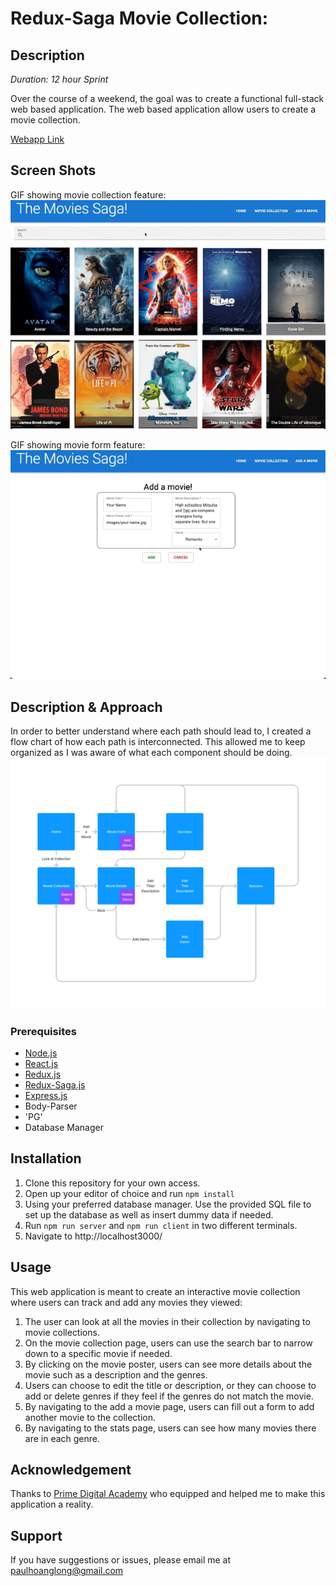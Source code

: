 # Redux-Saga Movie Collection:

## Description

_Duration: 12 hour Sprint_

Over the course of a weekend, the goal was to create a functional full-stack web based application. The web based application allow users to create a movie collection.

[Webapp Link](https://sheltered-everglades-92002-4fc9f1bb1fe4.herokuapp.com/#/)

## Screen Shots
GIF showing movie collection feature:
![](demo-one.gif)

GIF showing movie form feature:
![](demo-two.gif)

## Description & Approach

In order to better understand where each path should lead to, I created a flow chart of how each path is interconnected. This allowed me to keep organized as I was aware of what each component should be doing.
![](concept.png)



### Prerequisites
- [Node.js](https://nodejs.org/en/)
- [React.js](https://react.dev/)
- [Redux.js](https://redux.js.org)
- [Redux-Saga.js](https://redux-saga.js.org/)
- [Express.js](https://expressjs.com/)
- Body-Parser
- 'PG'
- Database Manager

## Installation
1. Clone this repository for your own access.
2. Open up your editor of choice and run `npm install`
3. Using your preferred database manager. Use the provided SQL file to set up the database as well as insert dummy data if needed.
4. Run `npm run server`  and `npm run client` in two different terminals.
5. Navigate to http://localhost3000/

## Usage
This web application is meant to create an interactive movie collection where users can track and add any movies they viewed:
 1. The user can look at all the movies in their collection by navigating to movie collections.
 2. On the movie collection page, users can use the search bar to narrow down to a specific movie if needed.
 3. By clicking on the movie poster, users can see more details about the movie such as a description and the genres.
 4. Users can choose to edit the title or description, or they can choose to add or delete genres if they feel if the genres do not match the movie.
 5. By navigating to the add a movie page, users can fill out a form to add another movie to the collection.
 6. By navigating to the stats page, users can see how many movies there are in each genre.

## Acknowledgement
Thanks to [Prime Digital Academy](www.primeacademy.io) who equipped and helped me to make this application a reality.

## Support
If you have suggestions or issues, please email me at [paulhoanglong@gmail.com](www.google.com)